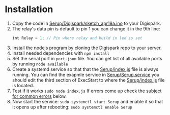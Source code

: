 # Installation
1. Copy the code in [Serup/Digispark/sketch_apr19a.ino](https://github.com/JAAKKQ/Serup/blob/9cc2eb3eda77c6d3fff1ad7565a52c964c34f214/arduino/sketch_apr19a/sketch_apr19a.ino) to your Digispark.
2. The relay's data pin is default to pin 1 you can change it in the 9th line:
    ```JavaScript
    int Relay = 1; // Pin where relay and build in led is set
    ```
3. Install the nodejs program by cloning the Digispark repo to your server.
4. Install needed dependencies with `npm install`
5. Set the serial port in `port.json` file. You can get list of all available ports by running `node available`
6. Create a systemd service so that that the [Serup/index.js](https://github.com/JAAKKQ/Serup/blob/36ca9b89a94d03b8ee28af13ca9a03aace742f46/index.js) file is always running. You can find the exapmle service in [Serup/Serup.service](https://github.com/JAAKKQ/Serup/blob/36ca9b89a94d03b8ee28af13ca9a03aace742f46/Serup.service) you should edit the third section of ExecStart to where the [Serup/index.js](https://github.com/JAAKKQ/Serup/blob/36ca9b89a94d03b8ee28af13ca9a03aace742f46/index.js) file is located.
7. Test if it works `sudo node index.js` If errors come up check the [subject for common errors](https://github.com/JAAKKQ/Serup#common-errors) below.
8. Now start the service: `sudo systemctl start Serup` and enable it so that it opens up after rebooting: `sudo systemctl enable Serup`
